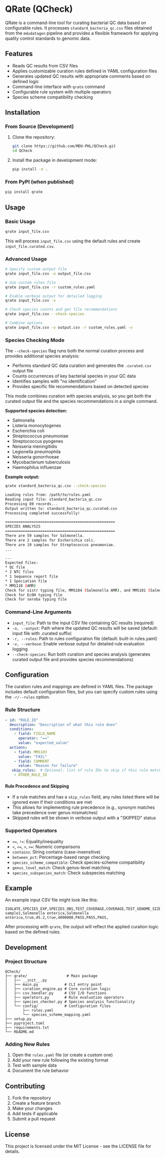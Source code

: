 # QRate (QCheck)

QRate is a command-line tool for curating bacterial QC data based on configurable rules. It processes `standard_bacteria_qc.csv` files obtained from the `mdudatagen` pipeline and provides a flexible framework for applying quality control standards to genomic data.

## Features

- Reads QC results from CSV files
- Applies customizable curation rules defined in YAML configuration files
- Generates updated QC results with appropriate comments based on defined logic
- Command-line interface with `qrate` command
- Configurable rule system with multiple operators
- Species scheme compatibility checking

## Installation

### From Source (Development)

1. Clone the repository:

   ```bash
   git clone https://github.com/MDU-PHL/QCheck.git
   cd QCheck
   ```

2. Install the package in development mode:

   ```bash
   pip install -e .
   ```

### From PyPI (when published)

```bash
pip install qrate
```

## Usage

### Basic Usage

```bash
qrate input_file.csv
```

This will process `input_file.csv` using the default rules and create `input_file.curated.csv`.

### Advanced Usage

```bash
# Specify custom output file
qrate input_file.csv -o output_file.csv

# Use custom rules file
qrate input_file.csv -r custom_rules.yaml

# Enable verbose output for detailed logging
qrate input_file.csv -v

# Check species counts and get file recommendations
qrate input_file.csv --check-species

# Combine options
qrate input_file.csv -o output.csv -r custom_rules.yaml -v
```

### Species Checking Mode

The `--check-species` flag runs both the normal curation process and provides additional species analysis:

- Performs standard QC data curation and generates the `.curated.csv` output file
- Counts occurrences of key bacterial species in your QC data
- Identifies samples with "no identification"
- Provides specific file recommendations based on detected species

This mode combines curation with species analysis, so you get both the curated output file and the species recommendations in a single command.

**Supported species detection:**

- Salmonella
- Listeria monocytogenes
- Escherichia coli
- Streptococcus pneumoniae
- Streptococcus pyogenes
- Neisseria meningitidis
- Legionella pneumophila
- Neisseria gonorrhoeae
- Mycobacterium tuberculosis
- Haemophilus influenzae

**Example output:**

```bash
qrate standard_bacteria_qc.csv --check-species

Loading rules from: /path/to/rules.yaml
Reading input file: standard_bacteria_qc.csv
Processing 89 records...
Output written to: standard_bacteria_qc.curated.csv
Processing completed successfully!

==================================================
SPECIES ANALYSIS
==================================================
There are 59 samples for Salmonella.
There are 2 samples for Escherichia coli.
There are 19 samples for Streptococcus pneumoniae.
...

---
Expected files:
* QC file
* 2 NTC files
* 1 Sequence report file
* 1 Speciation file
* MMS118 (AMR)
Check for sistr typing file, MMS184 (Salmonella AMR), and MMS181 (Salmonella cgMLST)
Check for EcOH typing file
Check for seroba typing file
```

### Command-Line Arguments

- `input_file`: Path to the input CSV file containing QC results (required)
- `-o, --output`: Path where the updated QC results will be saved (default: input file with .curated suffix)
- `-r, --rules`: Path to rules configuration file (default: built-in rules.yaml)
- `-v, --verbose`: Enable verbose output for detailed rule evaluation logging
- `--check-species`: Run both curation and species analysis (generates curated output file and provides species recommendations)

## Configuration

The curation rules and mappings are defined in YAML files. The package includes default configuration files, but you can specify custom rules using the `-r/--rules` option.

### Rule Structure

```yaml
- id: "RULE_ID"
  description: "Description of what this rule does"
  conditions:
    - field: FIELD_NAME
      operator: "=="
      value: "expected_value"
  actions:
    - field: MMS103
      value: "FAIL"
    - field: COMMENT
      value: "Reason for failure"
   skip_rules:  # Optional: list of rule IDs to skip if this rule matches
    - OTHER_RULE_ID
```

#### Rule Precedence and Skipping

- If a rule matches and has a `skip_rules` field, any rules listed there will be ignored even if their conditions are met
- This allows for implementing rule precedence (e.g., synonym matches take precedence over genus mismatches)
- Skipped rules will be shown in verbose output with a "SKIPPED" status

### Supported Operators

- `==`, `!=`: Equality/inequality
- `<`, `<=`, `>`, `>=`: Numeric comparisons
- `contains`: String contains (case-insensitive)
- `between_pct`: Percentage-based range checking
- `species_scheme_compatible`: Check species-scheme compatibility
- `genus_level_match`: Check genus-level matching
- `species_subspecies_match`: Check subspecies matching

## Example

An example input CSV file might look like this:

```csv
ISOLATE,SPECIES_EXP,SPECIES_OBS,TEST_COVERAGE,COVERAGE,TEST_GENOME_SIZE_KMER,GENOME_SIZE_KMER,MMS103,MMS109,TEST_QC,COMMENT
sample1,Salmonella enterica,Salmonella enterica,true,45.2,true,4800000,PASS,PASS,PASS,
```

After processing with `qrate`, the output will reflect the applied curation logic based on the defined rules.

## Development

### Project Structure

```text
QCheck/
├── qrate/                  # Main package
│   ├── __init__.py
│   ├── main.py            # CLI entry point
│   ├── curation_engine.py # Core curation logic
│   ├── csv_handler.py     # CSV I/O functions
│   ├── operators.py       # Rule evaluation operators
│   ├── species_checker.py # Species analysis functionality
│   └── config/            # Configuration files
│       ├── rules.yaml
│       └── species_scheme_mapping.yaml
├── setup.py
├── pyproject.toml
├── requirements.txt
└── README.md
```

### Adding New Rules

1. Open the `rules.yaml` file (or create a custom one)
2. Add your new rule following the existing format
3. Test with sample data
4. Document the rule behavior

## Contributing

1. Fork the repository
2. Create a feature branch
3. Make your changes
4. Add tests if applicable
5. Submit a pull request

## License

This project is licensed under the MIT License - see the LICENSE file for details.
